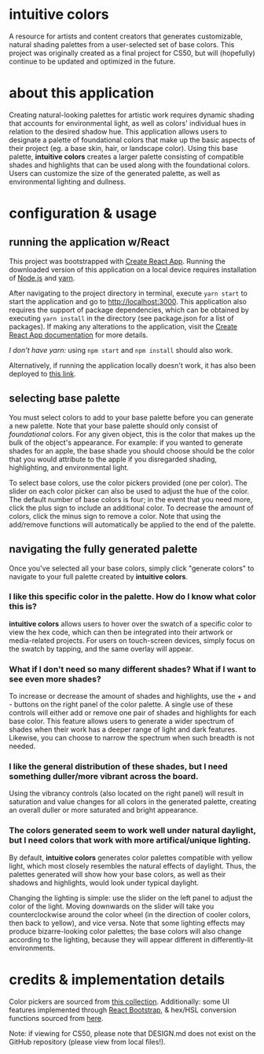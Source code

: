 # intuitive colors  

A resource for artists and content creators that generates customizable, natural shading palettes from a user-selected set of base colors. This project was originally created as a final project for CS50, but will (hopefully) continue to be updated and optimized in the future.

# about this application

Creating natural-looking palettes for artistic work requires dynamic shading that accounts for environmental light, as well as colors' individual hues in relation to the desired shadow hue. This application allows users to designate a palette of foundational colors that make up the basic aspects of their project (eg. a base skin, hair, or landscape color). Using this base palette, **intuitive colors** creates a larger palette consisting of compatible shades and highlights that can be used along with the foundational colors. Users can customize the size of the generated palette, as well as environmental lighting and dullness.

# configuration & usage

## running the application w/React

This project was bootstrapped with [Create React App](https://github.com/facebook/create-react-app). Running the downloaded version of this application on a local device requires installation of [Node.js](https://nodejs.org/en/) and [yarn](https://classic.yarnpkg.com/en/docs/install/).

After navigating to the project directory in terminal, execute `yarn start` to start the application and go to [http://localhost:3000](http://localhost:3000). This application also requires the support of package dependencies, which can be obtained by executing `yarn install` in the directory (see package.json for a list of packages). If making any alterations to the application, visit the [Create React App documentation](https://facebook.github.io/create-react-app/docs/getting-started) for more details.

*I don't have yarn:* using `npm start` and `npm install` should also work.

Alternatively, if running the application locally doesn't work, it has also been deployed to [this link](https://qiuriosity.github.io/intuitive-colors/).

## selecting base palette

You must select colors to add to your base palette before you can generate a new palette. Note that your base palette should only consist of *foundational* colors. For any given object, this is the color that makes up the bulk of the object's appearance. For example: if you wanted to generate shades for an apple, the base shade you should choose should be the color that you would attribute to the apple if you disregarded shading, highlighting, and environmental light.

To select base colors, use the color pickers provided (one per color). The slider on each color picker can also be used to adjust the hue of the color. The default number of base colors is four; in the event that you need more, click the plus sign to include an additional color. To decrease the amount of colors, click the minus sign to remove a color. Note that using the add/remove functions will automatically be applied to the end of the palette.

## navigating the fully generated palette

Once you've selected all your base colors, simply click "generate colors" to navigate to your full palette created by **intuitive colors**.

### I like this specific color in the palette. How do I know what color this is?

**intuitive colors** allows users to hover over the swatch of a specific color to view the hex code, which can then be integrated into their artwork or media-related projects. For users on touch-screen devices, simply focus on the swatch by tapping, and the same overlay will appear.

### What if I don't need so many different shades? What if I want to see even more shades?

To increase or decrease the amount of shades and highlights, use the + and - buttons on the right panel of the color palette. A single use of these controls will either add or remove one pair of shades and highlights for each base color. This feature allows users to generate a wider spectrum of shades when their work has a deeper range of light and dark features. Likewise, you can choose to narrow the spectrum when such breadth is not needed.

### I like the general distribution of these shades, but I need something duller/more vibrant across the board.

Using the vibrancy controls (also located on the right panel) will result in saturation and value changes for all colors in the generated palette, creating an overall duller or more saturated and bright appearance.

### The colors generated seem to work well under natural daylight, but I need colors that work with more artifical/unique lighting.

By default, **intuitive colors** generates color palettes compatible with yellow light, which most closely resembles the natural effects of daylight. Thus, the palettes generated will show how your base colors, as well as their shadows and highlights, would look under typical daylight.

Changing the lighting is simple: use the slider on the left panel to adjust the color of the light. Moving downwards on the slider will take you counterclockwise around the color wheel (in the direction of cooler colors, then back to yellow), and vice versa. Note that some lighting effects may produce bizarre-looking color palettes; the base colors will also change according to the lighting, because they will appear different in differently-lit environments.

# credits & implementation details

Color pickers are sourced from [this collection](https://casesandberg.github.io/react-color/). Additionally: some UI features implemented through [React Bootstrap](https://react-bootstrap.github.io/), & hex/HSL conversion functions sourced from [here](https://css-tricks.com/converting-color-spaces-in-javascript/).

Note: if viewing for CS50, please note that DESIGN.md does not exist on the GitHub repository (please view from local files!).
